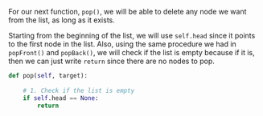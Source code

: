 <!--title={Deleting Elements by Value - Explain}--> 

<!--badges={Algorithms:5,Python:4}-->

<!--concepts={Deleting from a Linked List}-->

For our next function, `pop()`, we will be able to delete any node we want from the list, as long as it exists.

Starting from the beginning of the list, we will use `self.head` since it points to the first node in the list. Also, using the same procedure we had in `popFront()` and `popBack()`, we will check if the list is empty because if it is, then we can just write `return` since there are no nodes to pop.

```python
def pop(self, target):
    
    # 1. Check if the list is empty
    if self.head == None:
      	return
```


